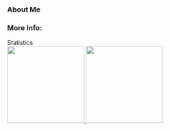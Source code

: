 ### About Me



### More Info:
<div>
  <a

### Statistics

 <div>
  <a href="https://github.com/beatrizmsa">
  <img height="180em" src="https://github-readme-stats.vercel.app/api?username=beatrizmsa&show_icons=false&theme=dracula&include_all_commits=true&count_private=true"/>
  <img height="180em" src="https://github-readme-stats.vercel.app/api/top-langs/?username=beatrizmsa&layout=compact&langs_count=16&theme=dracula"/>
</div>
  


<!--
**beatrizmsa/beatrizmsa** is a ✨ _special_ ✨ repository because its `README.md` (this file) appears on your GitHub profile.

Here are some ideas to get you started:

- 🔭 I’m currently working on ...
- 🌱 I’m currently learning ...
- 👯 I’m looking to collaborate on ...
- 🤔 I’m looking for help with ...
- 💬 Ask me about ...
- 📫 How to reach me: ...
- 😄 Pronouns: ...
- ⚡ Fun fact: ...
-->
